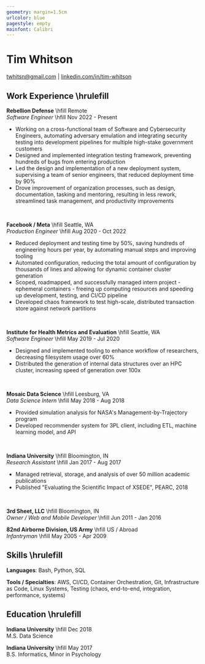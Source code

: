 ```yaml
---
geometry: margin=1.5cm
urlcolor: blue
pagestyle: empty
mainfont: Calibri
---
```


# Tim Whitson 

[twhitsn@gmail.com](mailto:twhitsn@gmail.com) | [linkedin.com/in/tim-whitson](https://linkedin.com/in/tim-whitson)

## Work Experience \hrulefill

**Rebellion Defense** \hfill Remote  
*Software Engineer* \hfill Nov 2022 - Present   

- Working on a cross-functional team of Software and Cybersecurity Engineers, automating adversary emulation and integrating security testing into development pipelines for multiple high-stake government customers
- Designed and implemented integration testing framework, preventing hundreds of bugs from entering production
- Led the design and implementation of a new deployment system, supervising a team of senior engineers, that reduced deployment time by 90%
- Drove improvement of organization processes, such as design, documentation, tasking and mentoring, resulting in less rework, streamlined task management, and productivity improvements
<br>  

**Facebook / Meta** \hfill Seattle, WA  
*Production Engineer* \hfill Aug 2020 - Oct 2022  

- Reduced deployment and testing time by 50%, saving hundreds of engineering hours per year, by automating manual steps and improving tooling
- Automated configuration, reducing the total amount of configuration by thousands of lines and allowing for dynamic container cluster generation
- Scoped, roadmapped, and successfully managed intern project - ephemeral containers - freeing up computing resources and speeding up development, testing, and CI/CD pipeline
- Developed chaos framework to test high-scale, distributed transaction store against network partitions
<br>  
 
**Institute for Health Metrics and Evaluation** \hfill Seattle, WA  
*Software Engineer* \hfill May 2019 - Jul 2020  

- Designed and implemented tooling to enhance workflow of researchers, decreasing filesystem usage over 60%
- Distributed the generation of internal data structures over an HPC cluster, increasing speed of generation over 100x
<br>  

**Mosaic Data Science** \hfill Leesburg, VA  
*Data Science Intern* \hfill May 2018 - Aug 2018     

- Provided simulation analysis for NASA's Management-by-Trajectory program
- Developed recommender system for 3PL client, including ETL, machine learning model, and API
<br>  

**Indiana University** \hfill Bloomington, IN  
*Research Assistant* \hfill Jan 2017 - Aug 2017  

- Managed retrieval, storage, and analysis of over 50 million academic publications
- Published "Evaluating the Scientific Impact of XSEDE", PEARC, 2018
<br>  

**3rd Sheet, LLC** \hfill Bloomington, IN  
*Owner / Web and Mobile Developer* \hfill Jun 2011 - Jan 2016  

**82nd Airborne Division, US Army** \hfill US / Abroad  
*Infantryman* \hfill May 2005 - Apr 2009  

## Skills \hrulefill

**Languages**: Bash, Python, SQL 

**Tools / Specialties**: AWS, CI/CD, Container Orchestration, Git, Infrastructure as Code, Linux Systems, Testing (chaos, end-to-end, integration, performance, systems) 

## Education \hrulefill

**Indiana University** \hfill Dec 2018  
M.S. Data Science

**Indiana University** \hfill May 2017  
B.S. Informatics, Minor in Psychology 


